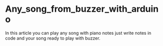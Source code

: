 # Any_song_from_buzzer_with_arduino
In this article you can play any song with piano notes just write notes in code and your song ready to play with buzzer.
